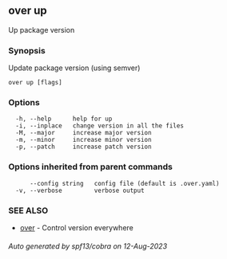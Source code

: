 ## over up

Up package version

### Synopsis

Update package version (using semver)

```
over up [flags]
```

### Options

```
  -h, --help      help for up
  -i, --inplace   change version in all the files
  -M, --major     increase major version
  -m, --minor     increase minor version
  -p, --patch     increase patch version
```

### Options inherited from parent commands

```
      --config string   config file (default is .over.yaml)
  -v, --verbose         verbose output
```

### SEE ALSO

* [over](over.md)	 - Control version everywhere

###### Auto generated by spf13/cobra on 12-Aug-2023
